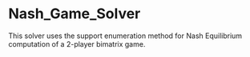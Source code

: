 # Nash_Game_Solver
This solver uses the support enumeration method for Nash Equilibrium computation of a 2-player bimatrix game.
